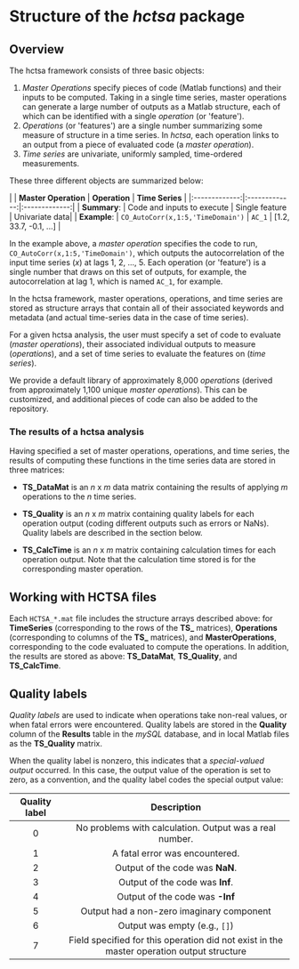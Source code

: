 # Structure of the *hctsa* package

## Overview

The hctsa framework consists of three basic objects:

1. *Master Operations* specify pieces of code (Matlab functions) and their inputs to be computed. Taking in a single time series, master operations can generate a large number of outputs as a Matlab structure, each of which can be identified with a single *operation* (or 'feature').
2. *Operations* (or 'features') are a single number summarizing some measure of structure in a time series. In *hctsa*, each operation links to an output from a piece of evaluated code (a *master operation*).
3. *Time series* are univariate, uniformly sampled, time-ordered measurements.

These three different objects are summarized below:

| | **Master Operation** | **Operation** | **Time Series** |
|:-------------:|:-------------:|:-------------:|
| **Summary**: | Code and inputs to execute | Single feature | Univariate data|
| **Example**: | `CO_AutoCorr(x,1:5,'TimeDomain')` | `AC_1` | [1.2, 33.7, -0.1, ...] |

In the example above, a *master operation* specifies the code to run, `CO_AutoCorr(x,1:5,'TimeDomain')`, which outputs the autocorrelation of the input time series (*x*) at lags 1, 2, ..., 5.
Each operation (or 'feature') is a single number that draws on this set of outputs, for example, the autocorrelation at lag 1, which is named `AC_1`, for example.

In the hctsa framework, master operations, operations, and time series are stored as structure arrays that contain all of their associated keywords and metadata (and actual time-series data in the case of time series).

For a given hctsa analysis, the user must specify a set of code to evaluate (*master operations*), their associated individual outputs to measure (*operations*), and a set of time series to evaluate the features on (*time series*).

We provide a default library of approximately 8,000 *operations* (derived from approximately 1,100 unique *master operations*).
This can be customized, and additional pieces of code can also be added to the repository.

### The results of a hctsa analysis
Having specified a set of master operations, operations, and time series, the results of computing these functions in the time series data are stored in three matrices:

-   **TS_DataMat** is an *n* x *m* data matrix containing the results of applying *m* operations to the *n* time series.

-   **TS_Quality** is an *n* x *m* matrix containing quality labels for each operation output (coding different outputs such as errors or NaNs). Quality labels are described in the section below.

-   **TS_CalcTime** is an *n* x *m* matrix containing calculation times for each operation output. Note that the calculation time stored is for the corresponding master operation.

## Working with HCTSA files
Each `HCTSA_*.mat` file includes the structure arrays described above: for **TimeSeries** (corresponding to the rows of the **TS_** matrices), **Operations** (corresponding to columns of the **TS_** matrices), and **MasterOperations**, corresponding to the code evaluated to compute the operations.
In addition, the results are stored as above: **TS_DataMat**, **TS_Quality**, and **TS_CalcTime**.

## Quality labels

*Quality labels* are used to indicate when operations take non-real values, or when fatal errors were encountered.
Quality labels are stored in the **Quality** column of the **Results** table in the *mySQL* database, and in local Matlab files as the **TS_Quality** matrix.

When the quality label is nonzero, this indicates that a *special-valued output* occurred.
In this case, the output value of the operation is set to zero, as a convention, and the quality label codes the special output value:

| **Quality label** | **Description** |
|:-------------:|:-------------:|
| 0 | No problems with calculation. Output was a real number. |
| 1 | A fatal error was encountered. |
| 2 | Output of the code was **NaN**.|
| 3 | Output of the code was **Inf**. |
| 4 | Output of the code was **-Inf** |
| 5 | Output had a non-zero imaginary component |
| 6 | Output was empty (e.g., `[]`) |
| 7 | Field specified for this operation did not exist in the master operation output structure |
